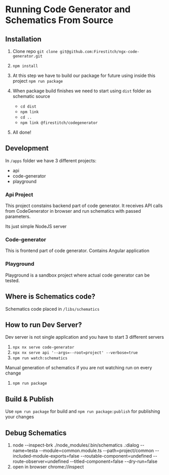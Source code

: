 # Running Code Generator and Schematics From Source

## Installation

1. Clone repo `git clone git@github.com:Firestitch/ngx-code-generator.git`
2. `npm install`
3. At this step we have to build our package for future using inside this project
`npm run package`
4. When package build finishes we need to start using `dist` folder as schematic source
   - `cd dist`
   - `npm link`
   - `cd ..`
   - `npm link @firestitch/codegenerator`
   
5. All done!

## Development

In `/apps` folder we have 3 different projects:
- api
- code-generator
- playground


### Api Project

This project constains backend part of code generator. It receives API calls from CodeGenerator in browser
and run schematics with passed parameters.

Its just simple NodeJS server

### Code-generator

This is frontend part of code generator. Contains Angular application

### Playground

Playground is a sandbox project where actual code generator can be tested.

## Where is Schematics code?

Schematics code placed in `/libs/schematics`


## How to run Dev Server?

Dev server is not single application and you have to start 3 different servers

1. `npx nx serve code-generator`
2. `npx nx serve api '--args=--root=project' --verbose=true` 
3. `npm run watch:schematics`

Manual generation of schematics if you are not watching run on every change
1. `npm run package`


## Build & Publish

Use `npm run package` for build and `npm run package:publish` for publishing your changes



## Debug Schematics

1. node --inspect-brk ./node_modules/.bin/schematics .:dialog  --name=testa   --module=common.module.ts   --path=project/common   --included-module-exports=false   --routable-component=undefined   --route-observer=undefined   --titled-component=false --dry-run=false
2. open in browser chrome://inspect
